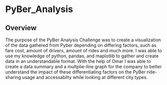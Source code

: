 # PyBer_Analysis
## Overview
The purpose of the PyBer Analysis Challenge was to create a visualization of the data gathered from Pyber depending on differing factors, such as fare cost, amount of drivers, amount of rides and much more. I was able to use my knowledge of python, pandas, and maplotlib to gather and create data in an understandable format. With the help of Omar I was able to create a data summary and a multplie-line graph for the company to better understand the impact of these differentiating factors on the PyBer ride-sharing usage and accessabilty while looking at different city types. 

